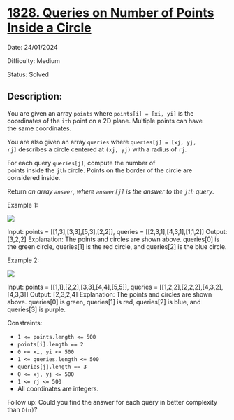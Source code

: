 # [1828\. Queries on Number of Points Inside a Circle](https://leetcode.com/problems/queries-on-number-of-points-inside-a-circle/)

Date: 24/01/2024

Difficulty: Medium

Status: Solved

## Description:

You are given an array `points` where `points[i] = [xi, yi]` is the coordinates of the `ith` point on a 2D plane. Multiple points can have the same coordinates.

You are also given an array `queries` where `queries[j] = [xj, yj, rj]` describes a circle centered at `(xj, yj)` with a radius of `rj`.

For each query `queries[j]`, compute the number of points inside the `jth` circle. Points on the border of the circle are considered inside.

Return *an array *`answer`*, where *`answer[j]`* is the answer to the *`jth`* query*.

Example 1:

![](https://assets.leetcode.com/uploads/2021/03/25/chrome_2021-03-25_22-34-16.png)

Input: points = [[1,3],[3,3],[5,3],[2,2]], queries = [[2,3,1],[4,3,1],[1,1,2]]
Output: [3,2,2]
Explanation: The points and circles are shown above.
queries[0] is the green circle, queries[1] is the red circle, and queries[2] is the blue circle.

Example 2:

![](https://assets.leetcode.com/uploads/2021/03/25/chrome_2021-03-25_22-42-07.png)

Input: points = [[1,1],[2,2],[3,3],[4,4],[5,5]], queries = [[1,2,2],[2,2,2],[4,3,2],[4,3,3]]
Output: [2,3,2,4]
Explanation: The points and circles are shown above.
queries[0] is green, queries[1] is red, queries[2] is blue, and queries[3] is purple.

Constraints:

-   `1 <= points.length <= 500`
-   `points[i].length == 2`
-   `0 <= x​​​​​​i, y​​​​​​i <= 500`
-   `1 <= queries.length <= 500`
-   `queries[j].length == 3`
-   `0 <= xj, yj <= 500`
-   `1 <= rj <= 500`
-   All coordinates are integers.

Follow up: Could you find the answer for each query in better complexity than `O(n)`?